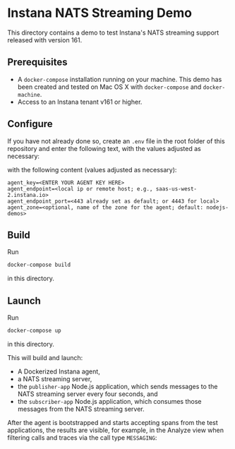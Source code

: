 # Instana NATS Streaming Demo

This directory contains a demo to test Instana's NATS streaming support released with version 161.

## Prerequisites

- A `docker-compose` installation running on your machine. This demo has been created and tested on Mac OS X with `docker-compose` and `docker-machine`.
- Access to an Instana tenant v161 or higher.

## Configure

If you have not already done so, create an `.env` file in the root folder of this repository and enter the following text, with the values adjusted as necessary:

with the following content (values adjusted as necessary):

```text
agent_key=<ENTER YOUR AGENT KEY HERE>
agent_endpoint=<local ip or remote host; e.g., saas-us-west-2.instana.io>
agent_endpoint_port=<443 already set as default; or 4443 for local>
agent_zone=<optional, name of the zone for the agent; default: nodejs-demos>
```

## Build

Run

```bash
docker-compose build
```

in this directory.

## Launch

Run

```bash
docker-compose up
```

in this directory.

This will build and launch:

- A Dockerized Instana agent,
- a NATS streaming server,
- the `publisher-app` Node.js application, which sends messages to the NATS streaming server every four seconds, and
- the `subscriber-app` Node.js application, which consumes those messages from the NATS streaming server.

After the agent is bootstrapped and starts accepting spans from the test applications, the results are visible, for example, in the Analyze view when filtering calls and traces via the call type `MESSAGING`:
